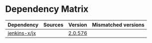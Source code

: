 # Dependency Matrix

Dependency | Sources | Version | Mismatched versions
---------- | ------- | ------- | -------------------
[jenkins-x/jx](https://github.com/jenkins-x/jx.git) |  | [2.0.576](https://github.com/jenkins-x/jx/releases/tag/v2.0.576) | 
